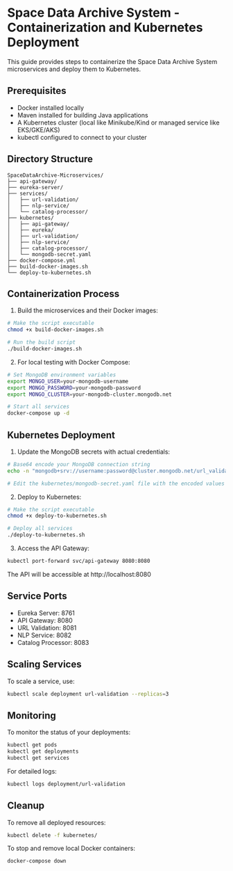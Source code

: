 # Space Data Archive System - Containerization and Kubernetes Deployment

This guide provides steps to containerize the Space Data Archive System microservices and deploy them to Kubernetes.

## Prerequisites

- Docker installed locally
- Maven installed for building Java applications
- A Kubernetes cluster (local like Minikube/Kind or managed service like EKS/GKE/AKS)
- kubectl configured to connect to your cluster

## Directory Structure

```
SpaceDataArchive-Microservices/
├── api-gateway/
├── eureka-server/
├── services/
│   ├── url-validation/
│   ├── nlp-service/
│   └── catalog-processor/
├── kubernetes/
│   ├── api-gateway/
│   ├── eureka/
│   ├── url-validation/
│   ├── nlp-service/
│   ├── catalog-processor/
│   └── mongodb-secret.yaml
├── docker-compose.yml
├── build-docker-images.sh
└── deploy-to-kubernetes.sh
```

## Containerization Process

1. Build the microservices and their Docker images:

```bash
# Make the script executable
chmod +x build-docker-images.sh

# Run the build script
./build-docker-images.sh
```

2. For local testing with Docker Compose:

```bash
# Set MongoDB environment variables
export MONGO_USER=your-mongodb-username
export MONGO_PASSWORD=your-mongodb-password
export MONGO_CLUSTER=your-mongodb-cluster.mongodb.net

# Start all services
docker-compose up -d
```

## Kubernetes Deployment

1. Update the MongoDB secrets with actual credentials:

```bash
# Base64 encode your MongoDB connection string
echo -n "mongodb+srv://username:password@cluster.mongodb.net/url_validation" | base64

# Edit the kubernetes/mongodb-secret.yaml file with the encoded values
```

2. Deploy to Kubernetes:

```bash
# Make the script executable
chmod +x deploy-to-kubernetes.sh

# Deploy all services
./deploy-to-kubernetes.sh
```

3. Access the API Gateway:

```bash
kubectl port-forward svc/api-gateway 8080:8080
```

The API will be accessible at http://localhost:8080

## Service Ports

- Eureka Server: 8761
- API Gateway: 8080
- URL Validation: 8081
- NLP Service: 8082
- Catalog Processor: 8083

## Scaling Services

To scale a service, use:

```bash
kubectl scale deployment url-validation --replicas=3
```

## Monitoring

To monitor the status of your deployments:

```bash
kubectl get pods
kubectl get deployments
kubectl get services
```

For detailed logs:

```bash
kubectl logs deployment/url-validation
```

## Cleanup

To remove all deployed resources:

```bash
kubectl delete -f kubernetes/
```

To stop and remove local Docker containers:

```bash
docker-compose down
``` 